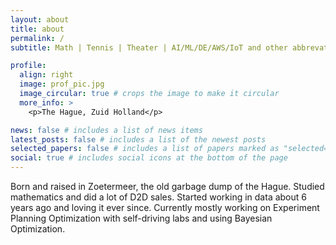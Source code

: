 ```yaml
---
layout: about
title: about
permalink: /
subtitle: Math | Tennis | Theater | AI/ML/DE/AWS/IoT and other abbrevations

profile:
  align: right
  image: prof_pic.jpg
  image_circular: true # crops the image to make it circular
  more_info: >
    <p>The Hague, Zuid Holland</p>

news: false # includes a list of news items
latest_posts: false # includes a list of the newest posts
selected_papers: false # includes a list of papers marked as "selected={true}"
social: true # includes social icons at the bottom of the page
---
```


Born and raised in Zoetermeer, the old garbage dump of the Hague. Studied mathematics and did a lot of D2D sales. Started working in data about 6 years ago and loving it ever since. Currently mostly working on Experiment Planning Optimization with self-driving labs and using Bayesian Optimization.
